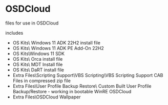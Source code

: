 # OSDCloud
files for use in OSDCloud

includes 

 - OS Kits\ Windows 11 ADK 22H2 install file
 - OS Kits\ Windows 11 ADK PE Add-On 22H2
 - OS Kits\Windows 11 SDK
 - OS Kits\ Orca install file
 - OS Kits\ MDT Install file
 - OS Kits\ DaRT install file
 - Extra Files\Scripting Support\VBS Scripting\VBS Scripting Support CAB Files in compressed zip file
 - Extra Files\User Profile Backup Restore\ Custom Built User Profile Backup/Restore - working in bootable WinRE OSDCloud
 - Extra Files\OSDCloud Wallpaper
   
